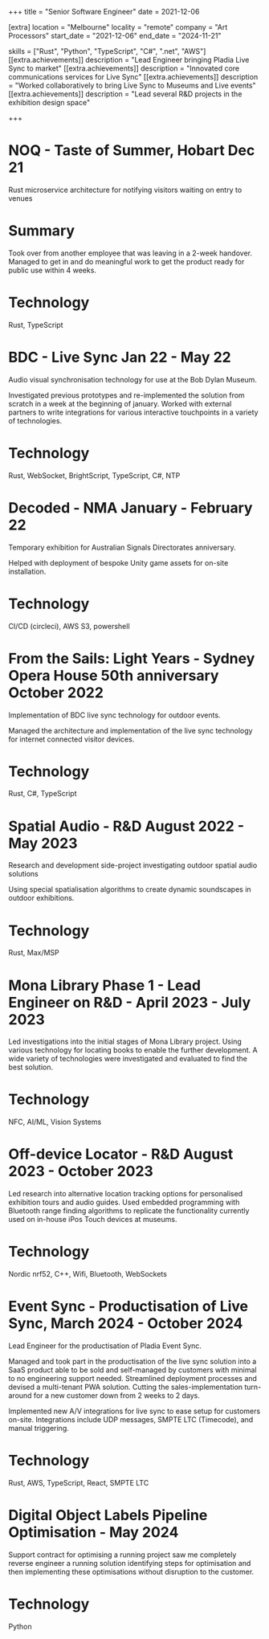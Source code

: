 +++
title = "Senior Software Engineer"
date = 2021-12-06

[extra]
location = "Melbourne"
locality = "remote"
company = "Art Processors"
start_date = "2021-12-06"
end_date = "2024-11-21"

skills = ["Rust", "Python", "TypeScript", "C#", ".net", "AWS"]
[[extra.achievements]]
description = "Lead Engineer bringing Pladia Live Sync to market"
[[extra.achievements]]
description = "Innovated core communications services for Live Sync"
[[extra.achievements]]
description = "Worked collaboratively to bring Live Sync to Museums and Live events"
[[extra.achievements]]
description = "Lead several R&D projects in the exhibition design space"

+++


NOQ - Taste of Summer, Hobart Dec 21
=

Rust microservice architecture for notifying visitors waiting on entry to venues

Summary
==
Took over from another employee that was leaving in a 2-week handover. Managed to
get in and do meaningful work to get the product ready for public use within 4 weeks.

Technology
==

Rust, TypeScript

BDC - Live Sync Jan 22 - May 22
=

Audio visual synchronisation technology for use at the Bob Dylan Museum.

Investigated previous prototypes and re-implemented the solution from scratch in
a week at the beginning of january. Worked with external partners to write
integrations for various interactive touchpoints in a variety of technologies.

Technology
==
Rust, WebSocket, BrightScript, TypeScript, C#, NTP

Decoded - NMA January - February 22
=

Temporary exhibition for Australian Signals Directorates anniversary.

Helped with deployment of bespoke Unity game assets for on-site installation.

Technology
==
CI/CD (circleci), AWS S3, powershell

From the Sails: Light Years - Sydney Opera House 50th anniversary October 2022
=

Implementation of BDC live sync technology for outdoor events.

Managed the architecture and implementation of the live sync technology for
internet connected visitor devices.

Technology
==
Rust, C#, TypeScript

Spatial Audio - R&D August 2022 - May 2023
=

Research and development side-project investigating outdoor spatial audio solutions

Using special spatialisation algorithms to create dynamic soundscapes in
outdoor exhibitions.

Technology
==
Rust, Max/MSP

Mona Library Phase 1 - Lead Engineer on R&D - April 2023 - July 2023
=

Led investigations into the initial stages of Mona Library project. Using various
technology for locating books to enable the further development.
A wide variety of technologies were investigated and evaluated to find the best solution.

Technology
==
NFC, AI/ML, Vision Systems

Off-device Locator - R&D August 2023 - October 2023
=

Led research into alternative location tracking options for personalised exhibition
tours and audio guides. Used embedded programming with Bluetooth range finding algorithms
to replicate the functionality currently used on in-house iPos Touch devices at museums.

Technology
=
Nordic nrf52, C++, Wifi, Bluetooth, WebSockets

Event Sync - Productisation of Live Sync, March 2024 - October 2024
=

Lead Engineer for the productisation of Pladia Event Sync.

Managed and took part in the productisation of the live sync solution into a
SaaS product able to be sold and self-managed by customers with minimal to no engineering
support needed. Streamlined deployment processes and devised a multi-tenant PWA solution.
Cutting the sales-implementation turn-around for a new customer down from 2 weeks to 2 days.

Implemented new A/V integrations for live sync to ease setup for customers on-site.
Integrations include UDP messages, SMPTE LTC (Timecode), and manual triggering.

Technology
=
Rust, AWS, TypeScript, React, SMPTE LTC

Digital Object Labels Pipeline Optimisation - May 2024
=

Support contract for optimising a running project saw me completely reverse engineer
a running solution identifying steps for optimisation and then implementing these
optimisations without disruption to the customer.

Technology
==
Python
